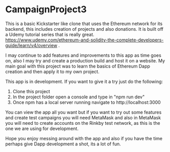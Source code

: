 ﻿# CampaignProject3

This is a basic Kickstarter like clone that uses the Ethereum network for its backend, this includes creation of projects and also donations. It is built off a Udemy tutorial series that is really great. https://www.udemy.com/ethereum-and-solidity-the-complete-developers-guide/learn/v4/overview .

I may continue to add features and improvements to this app as time goes on, also I may try and create a production build and host it on a website. My main goal with this project was to learn the basics of Ethereum Dapp creation and then apply it to my own project. 

This app is in development. If you want to give it a try just do the following:
  1. Clone this project
  2. In the project folder open a console and type in "npm run dev"
  3. Once npm has a local server running navigate to http://localhost:3000
  
  
You can view the app all you want but if you want to try out some features and create test campaigns you will need MetaMask and also in MetaMask you will need to create accounts on the Rinkby test network, as this is the one we are using for development.

Hope you enjoy messing around with the app and also if you have the time perhaps give Dapp development a shot, its a lot of fun.
